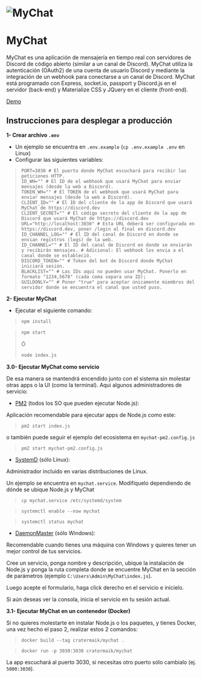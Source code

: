 # ![MyChat](https://i.imgur.com/CAGI9V6.png)

# MyChat

MyChat es una aplicación de mensajería en tiempo real con servidores de Discord de código abierto (similar a un canal de Discord). MyChat utiliza la autenticación (OAuth2) de una cuenta de usuario Discord y mediante la integración de un webhook para conectarse a un canal de Discord. MyChat está programado con Express, socket.io, passport y Discord.js en el servidor (back-end) y Materialize CSS y JQuery en el cliente (front-end).

[Demo](https://mychat-discord.herokuapp.com/)

## Instrucciones para desplegar a producción

**1- Crear archivo `.env`**

-   Un ejemplo se encuentra en `.env.example` (`cp .env.example .env` en Linux)
-   Configurar las siguientes variables:

> ```ENV
> PORT=3030 # El puerto donde MyChat escuchará para recibir las peticiones HTTP.
> ID_WH="" # El ID de el webhook que usará MyChat para enviar mensajes (desde la web a Discord).
> TOKEN_WH="" # El TOKEN de el webhook que usará MyChat para enviar mensajes (desde la web a Discord).
> CLIENT_ID="" # El ID del cliente de la app de Discord que usará MyChat de https://discord.dev
> CLIENT_SECRET="" # El código secreto del cliente de la app de Discord que usará MyChat de https://discord.dev
> URL="http://localhost:3030" # Esta URL deberá ser configurada en https://discord.dev, poner /login al final en discord.dev
> ID_CHANNEL_LOG="" # El ID del canal de Discord en donde se envian registros (logs) de la web.
> ID_CHANNEL="" # El ID del canal de Discord en donde se enviarán y recibirán mensajes. # Adicional: El webhook los envia a el canal donde se estableció.
> DISCORD_TOKEN="" # Token del bot de Discord donde MyChat iniciará sesión.
> BLACKLIST="" # Las IDs aquí no pueden usar MyChat. Ponerlo en formato "1234,5678" (cada coma separa una ID);
> GUILDONLY="" # Poner "true" para aceptar únicamente miembros del servidor donde se encuentra el canal que usted puso.
> ```

**2- Ejecutar MyChat**

-   Ejecutar el siguiente comando:

> ```bash
> npm install
> ```

> ```bash
> npm start
> ```
>
> Ó
>
> ```bash
> node index.js
> ```

**3.0- Ejecutar MyChat como servicio**

De esa manera se mantendrá encendido junto con el sistema sin molestar otras apps o la UI (como la terminal).
Aqui algunos administradores de servicio:

-   [PM2](https://github.com/Unitech/pm2) (todos los SO que pueden ejecutar Node.js):

Aplicación recomendable para ejecutar apps de Node.js como este:

> `pm2 start index.js`

o también puede seguir el ejemplo del ecosistema en `mychat-pm2.config.js`

> `pm2 start mychat-pm2.config.js`

-   [SystemD](https://wiki.debian.org/es/systemd) (sólo Linux):

Administrador incluido en varias distribuciones de Linux.

Un ejemplo se encuentra en `mychat.service`. Modifíquelo dependiendo de dónde se ubique Node.js y MyChat

> `cp mychat.service /etc/systemd/system`

> `systemctl enable --now mychat`

> `systemctl status mychat`

-   [DaemonMaster](https://github.com/TWC-Software/DaemonMaster) (sólo Windows):

Recomendable cuando tienes una máquina con Windows y quieres tener un mejor control de tus servicios.

Cree un servicio, ponga nombre y descripción, ubique la instalación de Node.js y ponga la ruta completa donde se encuentre MyChat en la sección de parámetros (ejemplo `C:\Users\Admin\MyChat\index.js`).

Luego acepte el formulario, haga click derecho en el servicio e inícielo.

Si aún deseas ver la consola, inicia el servicio en tu sesión actual.

**3.1- Ejecutar MyChat en un contenedor (Docker)**

Si no quieres molestarte en instalar Node.js o los paquetes, y tienes Docker, una vez hecho el paso 2, realizar estos 2 comandos:

> `docker build --tag cratermaik/mychat .`

> `docker run -p 3030:3030 cratermaik/mychat`

La app escuchará al puerto 3030, si necesitas otro puerto sólo cambialo (ej. `5000:3030`).
